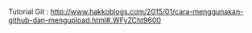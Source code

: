 Tutorial Git :
http://www.hakkoblogs.com/2015/01/cara-menggunakan-github-dan-mengupload.html#.WFyZCht9600